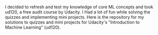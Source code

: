 I decided to refresh and test my knowledge of core ML concepts and took ud120, a free audit course by Udacity. I Had a lot of fun while solving the quizzes and implementing mini projects. Here is the repository for my solutions to quizzes and mini projects for Udacity's "Introduction to Machine Learning" (ud120).

